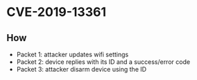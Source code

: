 # CVE-2019-13361

## How
* Packet 1: attacker updates wifi settings
* Packet 2: device replies with its ID and a success/error code
* Packet 3: attacker disarm device using the ID
